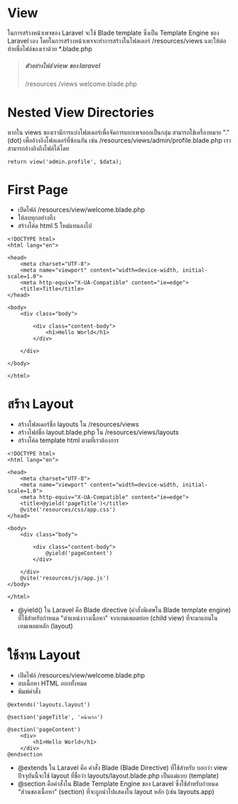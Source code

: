 # View

ในการสร้างหน้าเพจของ Laravel จะใช้ Blade template ซึ่งเป็น Template Engine ของ Laravel เอง โดยในการสร้างหน้าเพจจะทำการสร้างในโฟลเดอร์ /resources/views และให้ต่อท้ายชื่อไฟล์ของเราด้วย \*.blade.php

> ##### ตัวอย่างไฟล์ view ของ laravel
>
> /resources
> /views
> welcome.blade.php

# Nested View Directories

หากใน views ของเรามีการแบ่งโฟลเดอร์เพื่อจัดการแยกเพจออกเป็นกลุ่ม สามารถใช้เครื่องหมาย "." (dot) เพื่ออ้างอิงโฟลเดอร์ที่ซ้อนกัน เช่น /resources/views/admin/profile.blade.php เราสามารถอ้างอิงถึงไฟล์ได้โดย

```
return view('admin.profile', $data);
```

# First Page

- เปิดไฟล์ /resources/view/welcome.blade.php
- ให้ลบทุกอย่างทิ้ง
- สร้างโค้ด html 5 ใหม่แทนลงไป

```
<!DOCTYPE html>
<html lang="en">

<head>
    <meta charset="UTF-8">
    <meta name="viewport" content="width=device-width, initial-scale=1.0">
    <meta http-equiv="X-UA-Compatible" content="ie=edge">
    <title>Title</title>
</head>

<body>
    <div class="body">

        <div class="content-body">
            <h1>Hello World</h1>
        </div>

    </div>

</body>

</html>
```

# สร้าง Layout

- สร้างโฟลเดอร์ชื่อ layouts ใน /resources/views
- สร้างไฟล์ชื่อ layout.blade.php ใน /resources/views/layouts
- สร้างโค้ด template html ตามที่เราต้องการ

```
<!DOCTYPE html>
<html lang="en">

<head>
    <meta charset="UTF-8">
    <meta name="viewport" content="width=device-width, initial-scale=1.0">
    <meta http-equiv="X-UA-Compatible" content="ie=edge">
    <title>@yield('pageTitle')</title>
    @vite('resources/css/app.css')
</head>

<body>
    <div class="body">

        <div class="content-body">
            @yield('pageContent')
        </div>

    </div>
    @vite('resources/js/app.js')
</body>

</html>
```

- @yield() ใน Laravel คือ Blade directive (คำสั่งพิเศษใน Blade template engine) ที่ใช้สำหรับกำหนด "ตำแหน่งวางเนื้อหา" จากเทมเพลตย่อย (child view) ที่จะมาแทนในเทมเพลตหลัก (layout)

# ใช้งาน Layout

- เปิดไฟล์ /resources/view/welcome.blade.php
- ลบเนื้อหา HTML ออกทั้งหมด
- พิมพ์คำสั่ง

```
@extends('layouts.layout')

@section('pageTitle', 'หน้าแรก')

@section('pageContent')
    <div>
        <h1>Hello World</h1>
    </div>
@endsection
```

- @extends ใน Laravel คือ คำสั่ง Blade (Blade Directive) ที่ใช้สำหรับ บอกว่า view ปัจจุบันนี้จะใช้ layout ที่ชื่อว่า layouts/layout.blade.php เป็นแม่แบบ (template)
- @section คือคำสั่งใน Blade Template Engine ของ Laravel ซึ่งใช้สำหรับกำหนด “ส่วนของเนื้อหา” (section) ที่จะถูกนำไปแสดงใน layout หลัก (เช่น layouts.app)
